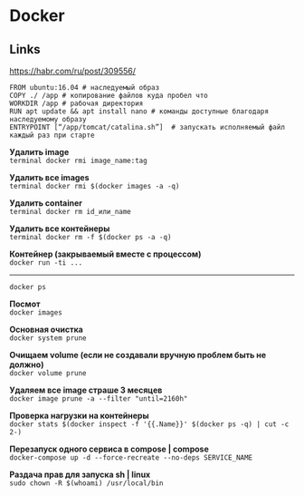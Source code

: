
# Docker

## Links
https://habr.com/ru/post/309556/  

```docker
FROM ubuntu:16.04 # наследуемый образ  
COPY ./ /app # копирование файлов куда пробел что  
WORKDIR /app # рабочая директория  
RUN apt update && apt install nano # команды доступные благодаря наследуемому образу  
ENTRYPOINT [“/app/tomcat/catalina.sh”]  # запускать исполняемый файл каждый раз при старте
```

**Удалить image**  
`terminal
docker rmi image_name:tag`

**Удалить все images**  
`terminal
docker rmi $(docker images -a -q)`

**Удалить container**  
`terminal
docker rm id_или_name`

**Удалить все контейнеры**  
`terminal
docker rm -f $(docker ps -a -q)`

**Контейнер (закрываемый вместе с процессом)**  
`docker run -ti ...`

****  
`docker ps`

**Посмот**  
`docker images`

**Основная очистка**  
`docker system prune`

**Очищаем volume (если не создавали вручную проблем быть не должно)**  
`docker volume prune`

**Удаляем все image страше 3 месяцeв**  
`docker image prune -a --filter "until=2160h"`

**Проверка нагрузки на контейнеры**  
`docker stats $(docker inspect -f '{{.Name}}' $(docker ps -q) | cut -c 2-)`

**Перезапуск одного сервиса в compose | compose**  
`docker-compose up -d --force-recreate --no-deps SERVICE_NAME`

**Раздача прав для запуска sh | linux**  
`sudo chown -R $(whoami) /usr/local/bin`

<!--stackedit_data:
eyJoaXN0b3J5IjpbLTEwNjA0NjEyODksMTQyMTgwNjA0XX0=
-->
